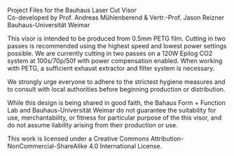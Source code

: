 Project Files for the Bauhaus Laser Cut Visor<br />
Co-developed by Prof. Andreas Mühlenberend & Vertr.-Prof. Jason Reizner<br />
Bauhaus-Universität Weimar

This visor is intended to be produced from 0.5mm PETG film.
Cutting in two passes is recommended using the highest speed and lowest power settings possible.
We are currently cutting in two passes on a 120W Epilog CO2 system at 100s/70p/50f with power compensation enabled.
When working with PETG, a sufficient exhaust extractor and filter system is necessary.

We strongly urge everyone to adhere to the strictest hygiene measures and to consult with local authorities before beginning production or distribution. 

While this design is being shared in good faith, the Bahaus Form + Function Lab and Bauhaus-Universität Weimar do not guarantee the suitability for use, merchantability, or fitness for particular purpose of the this visor, and do not assume liability arising from their production or use.

This work is licensed under a Creative Commons Attribution-NonCommercial-ShareAlike 4.0 International License.
